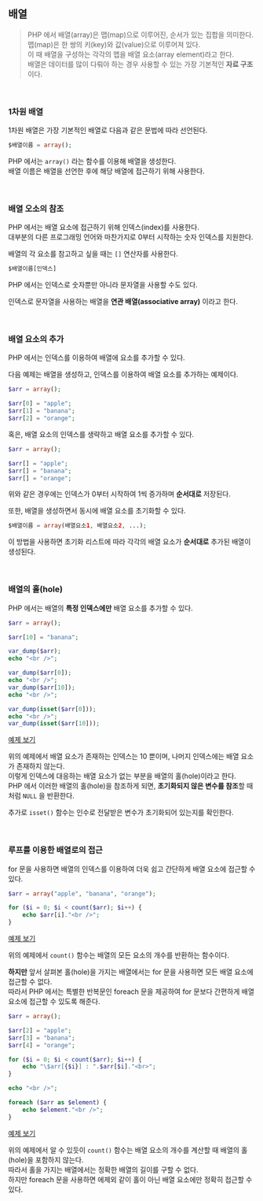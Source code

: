## 배열

> PHP 에서 배열(array)은 맵(map)으로 이루어진, 순서가 있는 집합을 의미한다.  
맵(map)은 한 쌍의 키(key)와 값(value)으로 이루어져 있다.  
이 때 배열을 구성하는 각각의 맵을 배열 요소(array element)라고 한다.  
배열은 데이터를 많이 다뤄야 하는 경우 사용할 수 있는 가장 기본적인 **자료 구조**이다.

<br />

### 1차원 배열

1차원 배열은 가장 기본적인 배열로 다음과 같은 문법에 따라 선언된다. 

```php
$배열이름 = array();
```

PHP 에서는 `array()` 라는 함수를 이용해 배열을 생성한다.  
배열 이름은 배열을 선언한 후에 해당 배열에 접근하기 위해 사용한다. 

<br />

### 배열 오소의 참조 

PHP 에서는 배열 요소에 접근하기 위해 인덱스(index)를 사용한다.  
대부분의 다른 프로그래밍 언어와 마찬가지로 0부터 시작하는 숫자 인덱스를 지원한다. 

배열의 각 요소를 참고하고 싶을 때는 `[]` 연산자를 사용한다.

```php
$배열이름[인덱스]
```

PHP 에서는 인덱스로 숫자뿐만 아니라 문자열을 사용할 수도 있다. 

인덱스로 문자열을 사용하는 배열을 **연관 배열(associative array)** 이라고 한다.  

<br />

### 배열 요소의 추가

PHP 에서는 인덱스를 이용하여 배열에 요소를 추가할 수 있다.

다음 예제는 배열을 생성하고, 인덱스를 이용하여 배열 요소를 추가하는 예제이다.

```php
$arr = array();

$arr[0] = "apple";
$arr[1] = "banana";
$arr[2] = "orange";
```

혹은, 배열 요소의 인덱스를 생략하고 배열 요소를 추가할 수 있다.

```php
$arr = array();

$arr[] = "apple";
$arr[] = "banana";
$arr[] = "orange";
```

위와 같은 경우에는 인덱스가 0부터 시작하여 1씩 증가하며 **순서대로** 저장된다.

또한, 배열을 생성하면서 동시에 배열 요소를 초기화할 수 있다.

```php
$배열이름 = array(배열요소1, 배열요소2, ...);
```

이 방법을 사용하면 초기화 리스트에 따라 각각의 배열 요소가 **순서대로** 추가된 배열이 생성된다.

<br />

### 배열의 홀(hole)

PHP 에서는 배열의 **특정 인덱스에만** 배열 요소를 추가할 수 있다.

```php
$arr = array();

$arr[10] = "banana";

var_dump($arr);
echo "<br />";

var_dump($arr[0]);
echo "<br />";
var_dump($arr[10]);
echo "<br />";

var_dump(isset($arr[0]));
echo "<br />";
var_dump(isset($arr[10]));
```

[예제 보기](http://php.flyingcat.pe.kr/tcpschool/array/array__hole.php)

위의 예제에서 배열 요소가 존재하는 인덱스는 10 뿐이며, 나머지 인덱스에는 배열 요소가 존재하지 않는다.  
이렇게 인덱스에 대응하는 배열 요소가 없는 부분을 배열의 홀(hole)이라고 한다.  
PHP 에서 이러한 배열의 홀(hole)을 참조하게 되면, **초기화되지 않은 변수를 참조**할 때처럼 `NULL` 을 반환한다.

추가로 `isset()` 함수는 인수로 전달받은 변수가 초기화되어 있는지를 확인한다.

<br />

### 루프를 이용한 배열로의 접근

for 문을 사용하면 배열의 인덱스를 이용하여 더욱 쉽고 간단하게 배열 요소에 접근할 수 있다.

```php
$arr = array("apple", "banana", "orange");

for ($i = 0; $i < count($arr); $i++) {
    echo $arr[i]."<br />";
}
```

[예제 보기](http://php.flyingcat.pe.kr/tcpschool/array/array__loop.php)

위의 예제에서 `count()` 함수는 배열의 모든 요소의 개수를 반환하는 함수이다.

**하지만** 앞서 살펴본 홀(hole)을 가지는 배열에서는 for 문을 사용하면 모든 배열 요소에 접근할 수 없다.  
따라서 PHP 에서는 특별한 반복문인 foreach 문을 제공하여 for 문보다 간편하게 배열 요소에 접근할 수 있도록 해준다.

```php
$arr = array();

$arr[2] = "apple";
$arr[3] = "banana";
$arr[4] = "orange";

for ($i = 0; $i < count($arr); $i++) {
    echo "\$arr[{$i}] : ".$arr[$i]."<br>";
}

echo "<br />";

foreach ($arr as $element) {
    echo $element."<br />";
}
```

[예제 보기](http://php.flyingcat.pe.kr/tcpschool/array/array__foreach.php)

위의 예제에서 알 수 있듯이 `count()` 함수는 배열 요소의 개수를 계산할 때 배열의 홀(hole)을 포함하지 않는다.  
따라서 홀을 가지는 배열에서는 정확한 배열의 길이를 구할 수 없다.  
하지만 foreach 문을 사용하면 에제외 같이 홀이 아닌 배열 요소에만 정확히 접근할 수 있다.